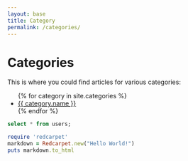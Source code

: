 ```yaml
---
layout: base
title: Category
permalink: /categories/
---
```

<h1>Categories</h1>
This is where you could find articles for various categories:
<ul>
    {% for category in site.categories %}
    <li><a href="{{ category.url }}">{{ category.name }}</a></li>
{% endfor %}
</ul>

```sql
select * from users;
```

```ruby
require 'redcarpet'
markdown = Redcarpet.new("Hello World!")
puts markdown.to_html
```